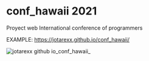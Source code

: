 # conf_hawaii 2021
Proyect web International conference of programmers

EXAMPLE: https://jotarexx.github.io/conf_hawaii/


![jotarexx github io_conf_hawaii_](https://user-images.githubusercontent.com/63475312/151685885-fbc8a176-7240-4bb5-a3f1-756a154a40f7.png)

